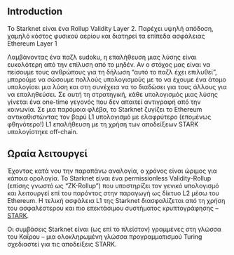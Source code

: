 ## Ιntroduction

Το Starknet είναι ένα Rollup Validity Layer 2. Παρέχει υψηλή απόδοση, χαμηλό κόστος φυσικού αερίου και διατηρεί τα επίπεδα ασφάλειας Ethereum Layer 1

Λαμβάνοντας ένα παζλ sudoku, η επαλήθευση μιας λύσης είναι ευκολότερη από την επίλυση από το μηδέν. Αν ο στόχος μας είναι να πείσουμε τους ανθρώπους για τη δήλωση “αυτό το παζλ έχει επιλυθεί”, μπορούμε να σώσουμε πολλούς υπολογισμούς με το να έχουμε ένα άτομο υπολογίσει μια λύση και στη συνέχεια να το διαδώσει για τους άλλους για να επαληθεύσει. Σε αυτή τη στρατηγική, κάθε υπολογισμός μιας λύσης γίνεται ένα one-time γεγονός που δεν απαιτεί αντιγραφή από την κοινωνία. Σε μια παρόμοια φλέβα, το Starknet ζυγίζει το Ethereum αντικαθιστώντας τον βαρύ L1 υπολογισμό με ελαφρύτερο (επομένως φθηνότερο!) L1 επαλήθευση με τη χρήση των αποδείξεων STARK υπολογίστηκε off-chain.

## Ωραία λειτουργεί

Έχοντας κατά νου την παραπάνω αναλογία, ο χρόνος είναι ώριμος για κάποια ορολογία. Το Starknet είναι ένα permissionless Validity-Rollup (επίσης γνωστό ως “ZK-Rollup”) που υποστηρίζει τον γενικό υπολογισμό και λειτουργεί επί του παρόντος στην παραγωγή ως δίκτυο L2 μέσω του Ethereum. Η τελική ασφάλεια L1 της Starknet διασφαλίζεται από τη χρήση του ασφαλέστερου και πιο επεκτάσιμου συστήματος κρυπτογράφησης – [STARK](https://starkware.co/stark/).

Οι συμβάσεις Starknet είναι (ως επί το πλείστον) γραμμένες στη γλώσσα του Καΐρου – μια ολοκληρωμένη γλώσσα προγραμματισμού Turing σχεδιαστεί για τις αποδείξεις STARK.